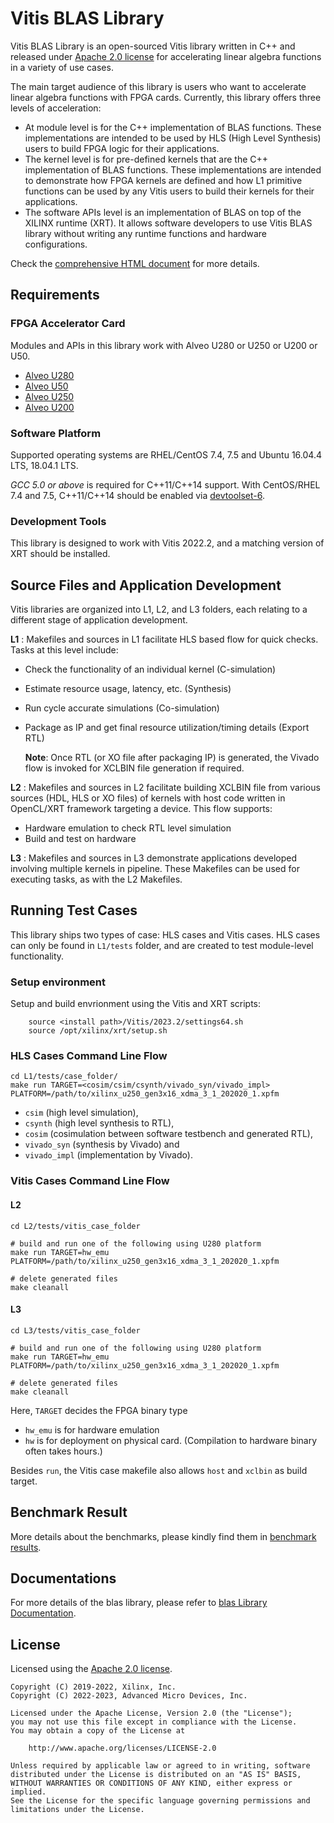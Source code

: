 # Vitis BLAS Library

Vitis BLAS Library is an open-sourced Vitis library written in C++ and released under
[Apache 2.0 license](https://www.apache.org/licenses/LICENSE-2.0)
for accelerating linear algebra functions in a variety of use cases.

The main target audience of this library is users who want to accelerate
linear algebra functions with FPGA cards.
Currently, this library offers three levels of acceleration:

* At module level is for the C++ implementation of BLAS functions. These implementations are intended to be used by HLS (High Level Synthesis) users to build FPGA logic for their applications. 
* The kernel level is for pre-defined kernels that are the C++ implementation of BLAS functions. These implementations are intended to demonstrate how FPGA kernels are defined and how L1 primitive functions can be used by any Vitis users to build their kernels for their applications. 
* The software APIs level is an implementation of BLAS on top of the XILINX runtime (XRT). It allows software developers to use Vitis BLAS library without writing any runtime functions and hardware configurations.

Check the [comprehensive HTML document](https://docs.xilinx.com/r/en-US/Vitis_Libraries/blas/index.html) for more details.


## Requirements

### FPGA Accelerator Card

Modules and APIs in this library work with Alveo U280 or U250 or U200 or U50.

* [Alveo U280](https://www.xilinx.com/products/boards-and-kits/alveo/u280.html)
* [Alveo U50](https://www.xilinx.com/products/boards-and-kits/alveo/u50.html)
* [Alveo U250](https://www.xilinx.com/products/boards-and-kits/alveo/u250.html)
* [Alveo U200](https://www.xilinx.com/products/boards-and-kits/alveo/u200.html)

### Software Platform

Supported operating systems are RHEL/CentOS 7.4, 7.5 and Ubuntu 16.04.4 LTS, 18.04.1 LTS.

_GCC 5.0 or above_ is required for C++11/C++14 support.
With CentOS/RHEL 7.4 and 7.5, C++11/C++14 should be enabled via
[devtoolset-6](https://www.softwarecollections.org/en/scls/rhscl/devtoolset-6/).

### Development Tools

This library is designed to work with Vitis 2022.2,
and a matching version of XRT should be installed.

## Source Files and Application Development
Vitis libraries are organized into L1, L2, and L3 folders, each relating to a different stage of application development.

**L1** :
      Makefiles and sources in L1 facilitate HLS based flow for quick checks. Tasks at this level include:

* Check the functionality of an individual kernel (C-simulation)
* Estimate resource usage, latency, etc. (Synthesis)
* Run cycle accurate simulations (Co-simulation)
* Package as IP and get final resource utilization/timing details (Export RTL)
       
	**Note**:  Once RTL (or XO file after packaging IP) is generated, the Vivado flow is invoked for XCLBIN file generation if required.

**L2** :
       Makefiles and sources in L2 facilitate building XCLBIN file from various sources (HDL, HLS or XO files) of kernels with host code written in OpenCL/XRT framework targeting a device. This flow supports:

* Hardware emulation to check RTL level simulation
* Build and test on hardware

**L3** :
       Makefiles and sources in L3 demonstrate applications developed involving multiple kernels in pipeline. These Makefiles can be used for executing tasks, as with the L2 Makefiles.

## Running Test Cases

This library ships two types of case: HLS cases and Vitis cases.
HLS cases can only be found in `L1/tests` folder, and are created to test module-level functionality.

### Setup environment

Setup and build envrionment using the Vitis and XRT scripts:

```
    source <install path>/Vitis/2023.2/settings64.sh
    source /opt/xilinx/xrt/setup.sh
```

### HLS Cases Command Line Flow

```console
cd L1/tests/case_folder/
make run TARGET=<cosim/csim/csynth/vivado_syn/vivado_impl> PLATFORM=/path/to/xilinx_u250_gen3x16_xdma_3_1_202020_1.xpfm
```

- `csim` (high level simulation),
- `csynth` (high level synthesis to RTL),
- `cosim` (cosimulation between software testbench and generated RTL),
- `vivado_syn` (synthesis by Vivado) and
- `vivado_impl` (implementation by Vivado).

### Vitis Cases Command Line Flow

#### L2

```console
cd L2/tests/vitis_case_folder

# build and run one of the following using U280 platform
make run TARGET=hw_emu PLATFORM=/path/to/xilinx_u250_gen3x16_xdma_3_1_202020_1.xpfm

# delete generated files
make cleanall
```

#### L3

```console
cd L3/tests/vitis_case_folder

# build and run one of the following using U280 platform
make run TARGET=hw_emu PLATFORM=/path/to/xilinx_u250_gen3x16_xdma_3_1_202020_1.xpfm

# delete generated files
make cleanall
```

Here, `TARGET` decides the FPGA binary type

- `hw_emu` is for hardware emulation
- `hw` is for deployment on physical card. (Compilation to hardware binary often takes hours.)

Besides ``run``, the Vitis case makefile also allows ``host`` and ``xclbin`` as build target.

## Benchmark Result

More details about the benchmarks, please kindly find them in [benchmark results](https://docs.xilinx.com/r/en-US/Vitis_Libraries/blas/benchmark.html).

## Documentations
For more details of the blas library, please refer to [blas Library Documentation](https://docs.xilinx.com/r/en-US/Vitis_Libraries/blas/index.html).


## License

Licensed using the [Apache 2.0 license](https://www.apache.org/licenses/LICENSE-2.0).

    Copyright (C) 2019-2022, Xilinx, Inc.
    Copyright (C) 2022-2023, Advanced Micro Devices, Inc.
    
    Licensed under the Apache License, Version 2.0 (the "License");
    you may not use this file except in compliance with the License.
    You may obtain a copy of the License at
    
        http://www.apache.org/licenses/LICENSE-2.0
    
    Unless required by applicable law or agreed to in writing, software
    distributed under the License is distributed on an "AS IS" BASIS,
    WITHOUT WARRANTIES OR CONDITIONS OF ANY KIND, either express or implied.
    See the License for the specific language governing permissions and
    limitations under the License.
